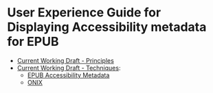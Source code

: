 # User Experience Guide for Displaying Accessibility metadata for EPUB
 
* [Current Working Draft - Principles](https://w3c.github.io/publ-a11y/UX-Guide-Metadata/principles/)
* [Current Working Draft - Techniques](https://w3c.github.io/publ-a11y/UX-Guide-Metadata/techniques/):
	* [EPUB Accessibility Metadata](https://w3c.github.io/publ-a11y/UX-Guide-Metadata/techniques/epub-metadata.html)
	* [ONIX](https://w3c.github.io/publ-a11y/UX-Guide-Metadata/techniques/onix.html)